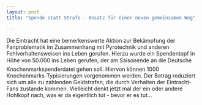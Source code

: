 ```yaml
---
layout: post
title: "Spende statt Strafe - Ansatz für einen neuen gemeinsamen Weg"

---
```


Die Eintracht hat eine bemerkenswerte Aktion zur Bekämpfung der Fanproblematik im Zusammenhang mit Pyrotechnik und anderen Fehlverhaltensweisen ins Leben gerufen. Hierzu wurde ein Spendentopf in Höhe von 50.000 ins Leben gerufen, der am Saisonende an die Deutsche Knochenmarkspenderdatei gehen soll. Hiervon können 1000 Knochenmarks-Typisierungen vorgenommen werden. Der Betrag reduziert sich um alle zu zahlenden Geldstrafen, die durch Verhalten der Eintracht-Fans zustande kommen. Vielleicht denkt jetzt mal der ein oder andere Hohlkopf nach, was er da eigentlich tut - bevor er es tut...


